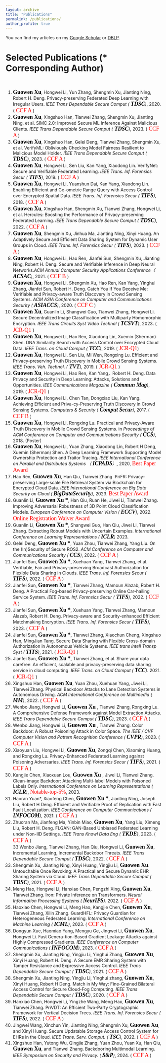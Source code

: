 ```yaml
---
layout: archive
title: "Publications"
permalink: /publications/
author_profile: true
---
```



You can find my articles on my [Google Scholar](https://scholar.google.com.hk/citations?user=MDKdG80AAAAJ&hl=zh-CN) or [DBLP](https://dblp.org/pid/87/10142.html).

**Selected Publications** (\* Corresponding Author) 
======
&nbsp;&nbsp;&nbsp;&nbsp;&nbsp;&nbsp;&nbsp;&nbsp;


 
1. **<font face="Times New Roman" color=black size=4> Guowen Xu</font>**, Hongwei Li, Yun Zhang, Shengmin Xu, Jianting Ning, Robert H. Deng. Privacy-preserving Federated Deep Learning with Irregular Users. *IEEE Trans Dependable Secure Comput (**<font face="Times New Roman" color=black size=4> TDSC</font>**)*, 2020. (<font face="Times New Roman" color=red size=4>  CCF A </font>)
2. **<font face="Times New Roman" color=black size=4> Guowen Xu</font>**, Xingshuo Han, Tianwei Zhang, Shengmin Xu, Jianting Ning, et al. SIMC 2.0: Improved Secure ML Inference Against Malicious Clients. *IEEE Trans Dependable Secure Comput (**<font face="Times New Roman" color=black size=4> TDSC</font>**)*, 2023.  (<font face="Times New Roman" color=red size=4>  CCF A </font>)
3. **<font face="Times New Roman" color=black size=4> Guowen Xu</font>**, Xingshuo Han, Gelei Deng, Tianwei Zhang, Shengmin Xu, et al. VerifyML: Obliviously Checking Model Fairness Resilient to Malicious Model Holder. *IEEE Trans Dependable Secure Comput (**<font face="Times New Roman" color=black size=4> TDSC</font>**)*, 2023. (<font face="Times New Roman" color=red size=4>  CCF A </font>)
4. **<font face="Times New Roman" color=black size=4> Guowen Xu</font>**, Hongwei Li, Sen Liu, Kan Yang, Xiaodong Lin. VerifyNet: Secure and Verifiable Federated Learning. *IEEE Trans. Inf. Forensics Secur (**<font face="Times New Roman" color=black size=4> TIFS</font>**)*, 2019. (<font face="Times New Roman" color=red size=4>  CCF A </font>)
5. **<font face="Times New Roman" color=black size=4> Guowen Xu</font>**, Hongwei Li, Yuanshun Dai, Kan Yang, Xiaodong Lin. Enabling Efficient and Ge-ometric Range Query with Access Control over Encrypted Spatial Data. *IEEE Trans. Inf. Forensics Secur (**<font face="Times New Roman" color=black size=4> TIFS</font>**)*,  2018. (<font face="Times New Roman" color=red size=4>  CCF A </font>)
6. **<font face="Times New Roman" color=black size=4> Guowen Xu</font>**, Xingshuo Han, Shengmin Xu, Tianwei Zhang, Hongwei Li, et al. Hercules: Boosting the Performance of Privacy-preserving Federated Learning. *IEEE Trans Dependable Secure Comput (**<font face="Times New Roman" color=black size=4> TDSC</font>**)*, 2022. (<font face="Times New Roman" color=red size=4>  CCF A </font>)
7. **<font face="Times New Roman" color=black size=4> Guowen Xu</font>**, Shengmin Xu, Jinhua Ma, Jianting Ning, Xinyi Huang. An Adaptively Secure and Efficient Data Sharing System for Dynamic User Groups in Cloud. *IEEE Trans. Inf. Forensics Secur (**<font face="Times New Roman" color=black size=4> TIFS</font>**)*, 2023. (<font face="Times New Roman" color=red size=4>  CCF A </font>)
8. **<font face="Times New Roman" color=black size=4> Guowen Xu</font>**, Hongwei Li, Hao Ren, Jianfei Sun, Shengmin Xu, Jianting Ning, Robert H. Deng. Secure and Verifiable Inference in Deep Neural Networks.*ACM Annual Computer Security Applications Conference（**<font face="Times New Roman" color=black size=4> ACSAC</font>**)*, 2021. (<font face="Times New Roman" color=red size=4>  CCF B </font>)
9. **<font face="Times New Roman" color=black size=4> Guowen Xu</font>**, Hongwei Li, Shengmin Xu, Hao Ren, Kan Yang, Yinghui Zhang, Jianfei Sun, Robert H. Deng. Catch You If You Deceive Me: Verifiable and Privacy-aware Truth Discovery in Crowd Sensing Systems. *ACM ASIA Conference on Computer and Communications Security (**<font face="Times New Roman" color=black size=4> ASIACCS</font>**)*, 2020. (<font face="Times New Roman" color=red size=4>  CCF C </font>)
10. **<font face="Times New Roman" color=black size=4> Guowen Xu</font>**, Guanlin Li, Shangwei Guo, Tianwei Zhang, Hongwei Li. Secure Decentralized Image Classification with Multiparty Homomorphic Encryption. *IEEE Trans Circuits Syst Video Technol (**<font face="Times New Roman" color=black size=4> TCSVT</font>**)*, 2023. (<font face="Times New Roman" color=red size=4>  JCR-Q1 </font>)
11. **<font face="Times New Roman" color=black size=4> Guowen Xu</font>**, Hongwei Li, Hao Ren, Xiaodong Lin, Xuemin (Sherman) Shen. DNA Similarity Search with Access Control over Encrypted Cloud Data. *IEEE Trans. on Cloud Comput (**<font face="Times New Roman" color=black size=4> TCC</font>**)*, 2019. (<font face="Times New Roman" color=red size=4>  JCR-Q1</font>)
12. **<font face="Times New Roman" color=black size=4> Guowen Xu</font>**, Hongwei Li, Sen Liu, Mi Wen, Rongxing Lu. Efficient and Privacy-preserving Truth Discovery in Mobile Crowd Sensing Systems. *IEEE Trans. Veh. Technol. (**<font face="Times New Roman" color=black size=4> TVT</font>**)*, 2019. (<font face="Times New Roman" color=red size=4>  JCR-Q1 </font>)
13. **<font face="Times New Roman" color=black size=4> Guowen Xu</font>**, Hongwei Li, Hao Ren, Kan Yang，Robert H. Deng. Data Privacy and Security in Deep Learning: Attacks, Solutions and Opportunities. *IEEE Communications Magazine (**<font face="Times New Roman" color=black size=4> Commun Mag</font>**)*, 2019. (<font face="Times New Roman" color=red size=4>  JCR-Q1 </font>) 
14. **<font face="Times New Roman" color=black size=4> Guowen Xu</font>**, Hongwei Li, Chen Tan, Dongxiao Liu, Kan Yang. Achieving Efficient and Priva-cy-Preserving Truth Discovery in Crowd Sensing Systems. *Computers & Security (**<font face="Times New Roman" color=black size=4> Comput Secur</font>**)*, 2017. (<font face="Times New Roman" color=red size=4>  CCF B </font>)
15. **<font face="Times New Roman" color=black size=4> Guowen Xu</font>**, Hongwei Li, Rongxing Lu. Practical and Privacy-Aware Truth Discovery in Mobile Crowd Sensing Systems. in *Proceedings of ACM  Conference on Computer and Communications Security ( **<font face="Times New Roman" color=black size=4> CCS</font>**)*, 2018. (Poster)
16. **<font face="Times New Roman" color=black size=4> Guowen Xu</font>**, Hongwei Li, Yuan Zhang, Xiaodong Lin, Robert H Deng, Xuemin (Sherman) Shen. A Deep Learning Framework Supporting Model Ownership Protection and Traitor Tracing. *IEEE International Conference on Parallel and Distributed Systems （ **<font face="Times New Roman" color=black size=4> ICPADS</font>**）*, 2020, <font face="Times New Roman" color=red size=4> Best Paper Award</font>
17. Hao Ren, **<font face="Times New Roman" color=black size=4> Guowen Xu</font>**, Han Qiu, Tianwei Zhang. PriFR: Privacy-preserving Large-scale File Retrieval System via Blockchain for Encrypted Cloud Data. *IEEE International Conference on Big Data Security on Cloud ( **<font face="Times New Roman" color=black size=4> BigDataSecurity</font>**)*, 2023. <font face="Times New Roman" color=red size=4> Best Paper Award</font>
18. Guanlin Li, **<font face="Times New Roman" color=black size=4> Guowen Xu *</font>**, Han Qiu, Ruan He, Jiwei Li,  Tianwei Zhang. Improving Adversarial Robustness of 3D Point Cloud Classification Models.  *European Conference on Computer Vision ( **<font face="Times New Roman" color=black size=4>ECCV</font>**)*, 2022. <font face="Times New Roman" color=red size=4>  Online Registration Waiver Award</font>
19. Guanlin Li, **<font face="Times New Roman" color=black size=4> Guowen Xu *</font>**, Shangwei Guo, Han Qiu, Jiwei Li, Tianwei Zhang. Extracting Robust Models with Uncertain Examples. *International Conference on Learning Representations  ( **<font face="Times New Roman" color=black size=4> ICLR</font>**)* 2023.
20. Gelei Deng, **<font face="Times New Roman" color=black size=4> Guowen Xu *</font>**, Yuan Zhou, Tianwei Zhang, Yang Liu. On the (In)Security of Secure ROS2. *ACM  Conference on Computer and Communications Security ( **<font face="Times New Roman" color=black size=4> CCS</font>**)*, 2022. (<font face="Times New Roman" color=red size=4>  CCF A </font>)
21. Jianfei Sun, **<font face="Times New Roman" color=black size=4> Guowen Xu *</font>**, Xuehuan Yang, Tianwei Zhang, et al. Verifiable, Fair and Privacy-preserving Broadcast Authorization for Flexible Data Sharing in Clouds. *IEEE Trans. Inf. Forensics Secur (**<font face="Times New Roman" color=black size=4> TIFS</font>**)*, 2022. (<font face="Times New Roman" color=red size=4>  CCF A </font>)
22. Jianfei Sun, **<font face="Times New Roman" color=black size=4> Guowen Xu *</font>**, Tianwei Zhang, Mamoun Alazab, Robert H. Deng. A Practical Fog-based Privacy-preserving Online Car-hailing Service System. *IEEE Trans. Inf. Forensics Secur (**<font face="Times New Roman" color=black size=4> TIFS</font>**)*, 2022. (<font face="Times New Roman" color=red size=4>  CCF A </font>)
23. Jianfei Sun, **<font face="Times New Roman" color=black size=4> Guowen Xu *</font>**, Xuehuan Yang, Tianwei Zhang, Mamoun Alazab, Robert H. Deng. Privacy-aware and Security-enhanced Efficient Matchmaking Encryption. *IEEE Trans. Inf. Forensics Secur (**<font face="Times New Roman" color=black size=4> TIFS</font>**)*, 2023. (<font face="Times New Roman" color=red size=4>  CCF A </font>)
24. Jianfei Sun,  **<font face="Times New Roman" color=black size=4> Guowen Xu *</font>**, Tianwei Zhang, Xiaochun Cheng, Xingshuo Han, MingJian Tang. Secure Data Sharing with Flexible Cross-domain Authorization in Autonomous Vehicle Systems. *IEEE trans Intell Transp Syst ( **<font face="Times New Roman" color=black size=4> TITS</font>**)*, 2021. (<font face="Times New Roman" color=red size=4>  JCR-Q1 </font>)
25. Jianfei Sun,  **<font face="Times New Roman" color=black size=4> Guowen Xu *</font>**, Tianwei Zhang, et al. Share your data carefree: An efficient, scalable and privacy-preserving data sharing service in cloud computing. *IEEE Trans. on Cloud Comput ( **<font face="Times New Roman" color=black size=4> TCC</font>**)*. 2021. (<font face="Times New Roman" color=red size=4>  JCR-Q1 </font>)
26. Xingshuo Han, **<font face="Times New Roman" color=black size=4> Guowen Xu</font>**, Yuan Zhou, Xuehuan Yang, Jiwei Li, Tianwei Zhang. Physical Backdoor Attacks to Lane Detection Systems in Autonomous Driving.  *ACM International Conference on Multimedia ( **<font face="Times New Roman" color=black size=4> MM</font>**)*, 2022. (<font face="Times New Roman" color=red size=4>  CCF A </font>)
27. Wenbo Jiang, Hongwei Li, **<font face="Times New Roman" color=black size=4> Guowen Xu </font>**, Tianwei Zhang, Rongxing Lu. A Comprehensive Defense Framework against Model Extraction Attacks. *IEEE Trans Dependable Secure Comput (**<font face="Times New Roman" color=black size=4> TDSC</font>**)*, 2023. (<font face="Times New Roman" color=red size=4>  CCF A </font>)
28. Wenbo Jiang, Hongwei Li, **<font face="Times New Roman" color=black size=4> Guowen Xu </font>**, Tianwei Zhang. Color Backdoor: A Robust Poisoning Attack in Color Space. *The IEEE / CVF Computer Vision and Pattern Recognition Conference ( **<font face="Times New Roman" color=black size=4> CVPR</font>**)*, 2023. (<font face="Times New Roman" color=red size=4>  CCF A </font>)
29. Xiaoyuan Liu, Hongwei Li, **<font face="Times New Roman" color=black size=4> Guowen Xu</font>**, Zongqi Chen, Xiaoming Huang, and Rongxing Lu. Privacy-Enhanced Federated Learning against Poisoning Adversaries. *IEEE Trans. Inf. Forensics Secur (**<font face="Times New Roman" color=black size=4> TIFS</font>**)*, 2021. (<font face="Times New Roman" color=red size=4>  CCF A </font>)
30. Kangjie Chen, Xiaoxuan Lou, **<font face="Times New Roman" color=black size=4> Guowen Xu </font>**, Jiwei Li, Tianwei Zhang. Clean-image Backdoor: Attacking Multi-label Models with Poisoned Labels Only. *International Conference on Learning Representations (**<font face="Times New Roman" color=black size=4> ICLR</font>**)*, <font face="Times New Roman" color=red size=4> Notable-top-5%</font>, 2023.
31. Haoran Yuan\*, Xiaofeng Chen, **<font face="Times New Roman" color=black size=4> Guowen Xu *</font>**, Jianting Ning, Joseph Liu, Robert H Deng.  Efficient and Verifiable Proof of Replication with Fast Fault Localization.  *IEEE Conference on Computer Communications ( **<font face="Times New Roman" color=black size=4> INFOCOM</font>**)*, 2021. (<font face="Times New Roman" color=red size=4>  CCF A </font>)
32. Zhuoran Ma, Jianfeng Ma, Yinbin Miao, **<font face="Times New Roman" color=black size=4> Guowen Xu</font>**, Yang Liu, Ximeng Liu, Robert H. Deng. FLGAN: GAN-Based Unbiased Federated Learning under Non-IID Settings. *IEEE Trans Knowl Data Eng (**<font face="Times New Roman" color=black size=4> TKDE</font>**)*, 2023. (<font face="Times New Roman" color=red size=4>  CCF A </font>)      
33 Wenbo Jiang, Tianwei Zhang, Han Qiu, Hongwei Li, **<font face="Times New Roman" color=black size=4> Guowen Xu</font>**, Incremental Learning, Incremental Backdoor Threats. *IEEE Trans Dependable Secure Comput ( **<font face="Times New Roman" color=black size=4> TDSC</font>**)*, 2022. (<font face="Times New Roman" color=red size=4>  CCF A </font>)
34. Shengmin Xu, Jianting Ning, Xinyi Huang, Yingjiu Li, **<font face="Times New Roman" color=black size=4> Guowen Xu</font>**. Untouchable Once Revoking: A Practical and Secure Dynamic EHR Sharing System via Cloud. *IEEE Trans Dependable Secure Comput (**<font face="Times New Roman" color=black size=4> TDSC</font>**)*, 2021. (<font face="Times New Roman" color=red size=4>  CCF A </font>)
35. Meng Hao, Hongwei Li, Hanxiao Chen, Pengzhi Xing, **<font face="Times New Roman" color=black size=4> Guowen Xu</font>**, Tianwei Zhang. Iron: Private Inference on Transformers.  *Neural Information Processing Systems ( **<font face="Times New Roman" color=black size=4> NeurIPS</font>**)*. 2022. (<font face="Times New Roman" color=red size=4>  CCF A </font>)
36. Haoxiao Chen, Hongwei Li, Meng Hao, Kangjie Chen, **<font face="Times New Roman" color=black size=4> Guowen Xu</font>**, Tianwei Zhang, Xilin Zhang. GuardHFL: Privacy Guardian for Heterogeneous Federated Learning. *International Conference on Machine Learning ( **<font face="Times New Roman" color=black size=4> ICML</font>**)*, 2023. (<font face="Times New Roman" color=red size=4>  CCF A </font>)
37. Dongyun Xue, Haomiao Yang, Mengyu Ge, Jingwei Li, **<font face="Times New Roman" color=black size=4> Guowen Xu</font>**, Hongwei Li. Fast Genera-tion-Based Gradient Leakage Attacks against Highly Compressed Gradients.  *IEEE Conference on Computer Communications ( **<font face="Times New Roman" color=black size=4> INFOCOM</font>**)*, 2023. (<font face="Times New Roman" color=red size=4>  CCF A </font>)
38. Shengmin Xu, Jianting Ning, Yingjiu Li, Yinghui Zhang, **<font face="Times New Roman" color=black size=4> Guowen Xu</font>**, Xinyi Huang, Robert H. Deng. A Secure EMR Sharing System with Tamper Resistance and Expressive Access Control. *IEEE Trans Dependable Secure Comput (**<font face="Times New Roman" color=black size=4> TDSC</font>**)*, 2021. (<font face="Times New Roman" color=red size=4>  CCF A </font>)
39. Shengmin Xu, Jianting Ning, Yingjiu Li, Yinghui zhang, **<font face="Times New Roman" color=black size=4> Guowen Xu</font>**, Xinyi Huang, Robert H Deng. Match in My Way: Fine-Grained Bilateral Access Control for Secure Cloud-Fog Computing. *IEEE Trans Dependable Secure Comput (**<font face="Times New Roman" color=black size=4> TDSC</font>**)*, 2020. (<font face="Times New Roman" color=red size=4>  CCF A </font>) 
40. Hanxiao Chen, Hongwei Li, Yingzhe Wang, Meng Hao,  **<font face="Times New Roman" color=black size=4> Guowen Xu</font>**, Tianwei Zhang. PriVDT: An Efficient Two-Party Cryptographic Framework for Vertical Decision Trees. *IEEE Trans. Inf. Forensics Secur (**<font face="Times New Roman" color=black size=4> TIFS</font>**)*, 2022. (<font face="Times New Roman" color=red size=4>  CCF A </font>)
41. Jingwei Wang, Xinchun Yin, Jianting Ning, Shengmin Xu, **<font face="Times New Roman" color=black size=4> Guowen Xu</font>**, and Xinyi Huang. Secure Updatable Storage Access Control System for EHRs in the Cloud. *IEEE Trans. Serv. Comput. ( **<font face="Times New Roman" color=black size=4> TSC</font>**)*, 2022. (<font face="Times New Roman" color=red size=4>  CCF A </font>)
42. Xingshuo Han, Yutong Wu, Qingjie Zhang, Yuan Zhou,  Yuan Xu, Han Qiu, **<font face="Times New Roman" color=black size=4> Guowen Xu</font>**, and Tianwei Zhang. Backdooring Multimodal Learning. *IEEE Symposium on
Security and Privacy. ( **<font face="Times New Roman" color=black size=4> S&P</font>**)*, 2024. (<font face="Times New Roman" color=red size=4>  CCF A </font>)


  
 















